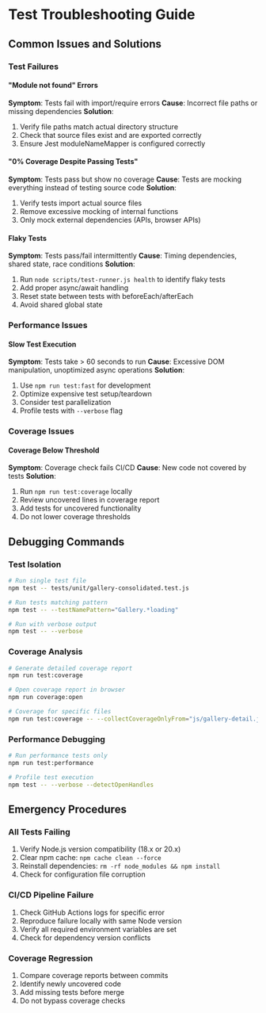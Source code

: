 # Test Troubleshooting Guide

## Common Issues and Solutions

### Test Failures

#### "Module not found" Errors

**Symptom**: Tests fail with import/require errors
**Cause**: Incorrect file paths or missing dependencies
**Solution**:

1. Verify file paths match actual directory structure
2. Check that source files exist and are exported correctly
3. Ensure Jest moduleNameMapper is configured correctly

#### "0% Coverage Despite Passing Tests"

**Symptom**: Tests pass but show no coverage
**Cause**: Tests are mocking everything instead of testing source code
**Solution**:

1. Verify tests import actual source files
2. Remove excessive mocking of internal functions
3. Only mock external dependencies (APIs, browser APIs)

#### Flaky Tests

**Symptom**: Tests pass/fail intermittently
**Cause**: Timing dependencies, shared state, race conditions
**Solution**:

1. Run `node scripts/test-runner.js health` to identify flaky tests
2. Add proper async/await handling
3. Reset state between tests with beforeEach/afterEach
4. Avoid shared global state

### Performance Issues

#### Slow Test Execution

**Symptom**: Tests take > 60 seconds to run
**Cause**: Excessive DOM manipulation, unoptimized async operations
**Solution**:

1. Use `npm run test:fast` for development
2. Optimize expensive test setup/teardown
3. Consider test parallelization
4. Profile tests with `--verbose` flag

### Coverage Issues

#### Coverage Below Threshold

**Symptom**: Coverage check fails CI/CD
**Cause**: New code not covered by tests
**Solution**:

1. Run `npm run test:coverage` locally
2. Review uncovered lines in coverage report
3. Add tests for uncovered functionality
4. Do not lower coverage thresholds

## Debugging Commands

### Test Isolation

```bash
# Run single test file
npm test -- tests/unit/gallery-consolidated.test.js

# Run tests matching pattern
npm test -- --testNamePattern="Gallery.*loading"

# Run with verbose output
npm test -- --verbose
```

### Coverage Analysis

```bash
# Generate detailed coverage report
npm run test:coverage

# Open coverage report in browser
npm run coverage:open

# Coverage for specific files
npm run test:coverage -- --collectCoverageOnlyFrom="js/gallery-detail.js"
```

### Performance Debugging

```bash
# Run performance tests only
npm run test:performance

# Profile test execution
npm test -- --verbose --detectOpenHandles
```

## Emergency Procedures

### All Tests Failing

1. Verify Node.js version compatibility (18.x or 20.x)
2. Clear npm cache: `npm cache clean --force`
3. Reinstall dependencies: `rm -rf node_modules && npm install`
4. Check for configuration file corruption

### CI/CD Pipeline Failure

1. Check GitHub Actions logs for specific error
2. Reproduce failure locally with same Node version
3. Verify all required environment variables are set
4. Check for dependency version conflicts

### Coverage Regression

1. Compare coverage reports between commits
2. Identify newly uncovered code
3. Add missing tests before merge
4. Do not bypass coverage checks
